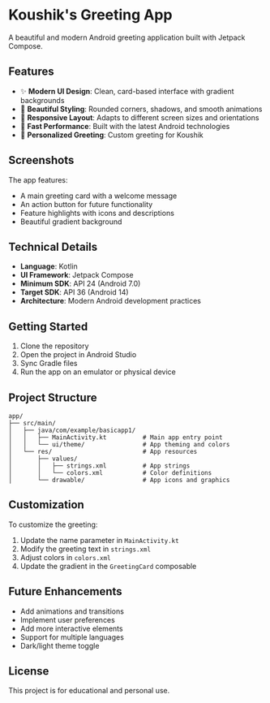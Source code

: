 # Koushik's Greeting App

A beautiful and modern Android greeting application built with Jetpack Compose.

## Features

- ✨ **Modern UI Design**: Clean, card-based interface with gradient backgrounds
- 🎨 **Beautiful Styling**: Rounded corners, shadows, and smooth animations
- 📱 **Responsive Layout**: Adapts to different screen sizes and orientations
- 🚀 **Fast Performance**: Built with the latest Android technologies
- 🎯 **Personalized Greeting**: Custom greeting for Koushik

## Screenshots

The app features:
- A main greeting card with a welcome message
- An action button for future functionality
- Feature highlights with icons and descriptions
- Beautiful gradient background

## Technical Details

- **Language**: Kotlin
- **UI Framework**: Jetpack Compose
- **Minimum SDK**: API 24 (Android 7.0)
- **Target SDK**: API 36 (Android 14)
- **Architecture**: Modern Android development practices

## Getting Started

1. Clone the repository
2. Open the project in Android Studio
3. Sync Gradle files
4. Run the app on an emulator or physical device

## Project Structure

```
app/
├── src/main/
│   ├── java/com/example/basicapp1/
│   │   ├── MainActivity.kt          # Main app entry point
│   │   └── ui/theme/                # App theming and colors
│   └── res/                         # App resources
│       ├── values/
│       │   ├── strings.xml          # App strings
│       │   └── colors.xml           # Color definitions
│       └── drawable/                # App icons and graphics
```

## Customization

To customize the greeting:
1. Update the name parameter in `MainActivity.kt`
2. Modify the greeting text in `strings.xml`
3. Adjust colors in `colors.xml`
4. Update the gradient in the `GreetingCard` composable

## Future Enhancements

- Add animations and transitions
- Implement user preferences
- Add more interactive elements
- Support for multiple languages
- Dark/light theme toggle

## License

This project is for educational and personal use.
